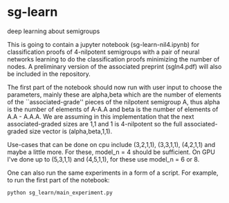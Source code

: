 # sg-learn
deep learning about semigroups

This is going to contain a jupyter notebook (sg-learn-nil4.ipynb) for classification proofs of 4-nilpotent 
semigroups with a pair of neural networks learning to do the classification proofs minimizing the number of nodes. 
A preliminary version of the associated preprint (sgln4.pdf) will also be included in the repository. 

The first part of the notebook should now run with user input to choose the parameters, mainly these
are alpha,beta which are the number of elements of the ``associated-grade'' pieces of the nilpotent
semigroup A, thus alpha is the number of elements of A-A.A  and beta is the number of elements of
A.A - A.A.A.   We are assuming in this implementation that the next associated-graded sizes are 1,1
and 1 is 4-nilpotent so the full associated-graded size vector is (alpha,beta,1,1). 

Use-cases that can be done on cpu include (3,2,1,1), (3,3,1,1), (4,2,1,1) and maybe a little more.
For these, model_n = 4 should be sufficient. 
On GPU I've done up to (5,3,1,1) and (4,5,1,1), for these use model_n = 6 or 8. 

One can also run the same experiments in a form of a script. For example, to run the first part of the notebook:

```shell
python sg_learn/main_experiment.py
```
